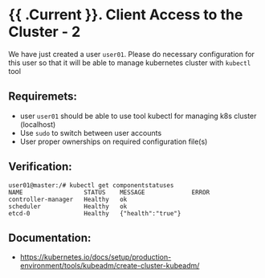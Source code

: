 # {{ .Current }}. Client Access to the Cluster - 2

We have just created a user `user01`. Please do necessary configuration for this user so that it will be able to manage kubernetes cluster with `kubectl` tool

## Requiremets:
- user `user01` should be able to use tool kubectl for managing k8s cluster (localhost)
- Use `sudo` to switch between user accounts
- User proper ownerships on required configuration file(s)

## Verification:
```
user01@master:/# kubectl get componentstatuses 
NAME                 STATUS    MESSAGE             ERROR
controller-manager   Healthy   ok                  
scheduler            Healthy   ok                  
etcd-0               Healthy   {"health":"true"}
```

## Documentation:
- https://kubernetes.io/docs/setup/production-environment/tools/kubeadm/create-cluster-kubeadm/
